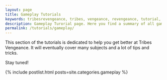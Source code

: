 ```yaml
---
layout: page
title: Gameplay Tutorials
keywords: tribesrevengeance, tribes, vengeance, revengeance, tutorial, gameplay, tip, tick, fast, fly, shoot, aim
description: Gameplay Turorial page. Here you find a summary of all gameplay tips and tricks to become better.
permalink: /tutorials/gameplay/
---
```


This section of the tutorials is dedicated to help you get better at Tribes Vengeance. It will eventually cover many subjects and a lot of tips and tricks.

Stay tuned!

{% include postlist.html posts=site.categories.gameplay %}
